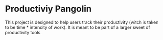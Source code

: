 # Productiviy Pangolin

This project is designed to help users track their productivity (witch is taken to be time * intencity of work). It is meant to be part of a larger sweet of productivity tools.  
